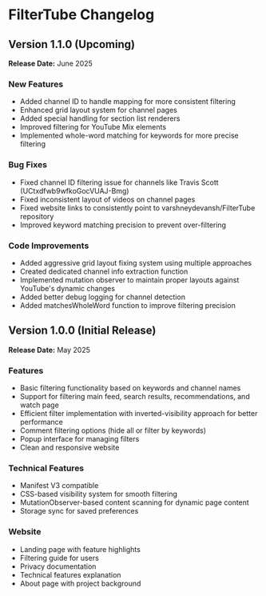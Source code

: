 # FilterTube Changelog

## Version 1.1.0 (Upcoming)
**Release Date:** June 2025

### New Features
- Added channel ID to handle mapping for more consistent filtering
- Enhanced grid layout system for channel pages
- Added special handling for section list renderers
- Improved filtering for YouTube Mix elements
- Implemented whole-word matching for keywords for more precise filtering

### Bug Fixes
- Fixed channel ID filtering issue for channels like Travis Scott (UCtxdfwb9wfkoGocVUAJ-Bmg)
- Fixed inconsistent layout of videos on channel pages
- Fixed website links to consistently point to varshneydevansh/FilterTube repository
- Improved keyword matching precision to prevent over-filtering

### Code Improvements
- Added aggressive grid layout fixing system using multiple approaches
- Created dedicated channel info extraction function
- Implemented mutation observer to maintain proper layouts against YouTube's dynamic changes
- Added better debug logging for channel detection
- Added matchesWholeWord function to improve filtering precision

## Version 1.0.0 (Initial Release)
**Release Date:** May 2025

### Features
- Basic filtering functionality based on keywords and channel names
- Support for filtering main feed, search results, recommendations, and watch page
- Efficient filter implementation with inverted-visibility approach for better performance
- Comment filtering options (hide all or filter by keywords)
- Popup interface for managing filters
- Clean and responsive website

### Technical Features
- Manifest V3 compatible
- CSS-based visibility system for smooth filtering
- MutationObserver-based content scanning for dynamic page content
- Storage sync for saved preferences

### Website
- Landing page with feature highlights
- Filtering guide for users
- Privacy documentation
- Technical features explanation
- About page with project background 